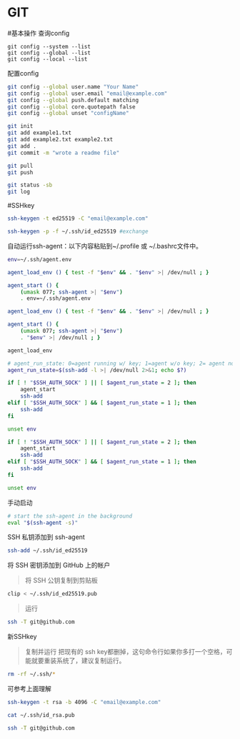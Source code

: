 GIT
===

#基本操作
查询config
```
git config --system --list
git config --global --list
git config --local --list
```
配置config
```Bash
git config --global user.name "Your Name"
git config --global user.email "email@example.com"
git config --global push.default matching
git config --global core.quotepath false
git config --global unset "configName"
```

```Bash
git init
git add example1.txt
git add example2.txt example2.txt
git add .
git commit -m "wrote a readme file"
```

```Bash
git pull
git push
```

```Bash
git status -sb
git log
```


#SSHkey
```Bash
ssh-keygen -t ed25519 -C "email@example.com"
```

```Bash
ssh-keygen -p -f ~/.ssh/id_ed25519 #exchange
```

自动运行ssh-agent：以下内容粘贴到~/.profile 或 ~/.bashrc文件中。
```Bash
env=~/.ssh/agent.env

agent_load_env () { test -f "$env" && . "$env" >| /dev/null ; }

agent_start () {
    (umask 077; ssh-agent >| "$env")
    . env=~/.ssh/agent.env

agent_load_env () { test -f "$env" && . "$env" >| /dev/null ; }

agent_start () {
    (umask 077; ssh-agent >| "$env")
    . "$env" >| /dev/null ; }

agent_load_env

# agent_run_state: 0=agent running w/ key; 1=agent w/o key; 2= agent not running
agent_run_state=$(ssh-add -l >| /dev/null 2>&1; echo $?)

if [ ! "$SSH_AUTH_SOCK" ] || [ $agent_run_state = 2 ]; then
    agent_start
    ssh-add
elif [ "$SSH_AUTH_SOCK" ] && [ $agent_run_state = 1 ]; then
    ssh-add
fi

unset env

if [ ! "$SSH_AUTH_SOCK" ] || [ $agent_run_state = 2 ]; then
    agent_start
    ssh-add
elif [ "$SSH_AUTH_SOCK" ] && [ $agent_run_state = 1 ]; then
    ssh-add
fi

unset env
```

手动启动
```Bash
# start the ssh-agent in the background
eval "$(ssh-agent -s)"
```

SSH 私钥添加到 ssh-agent
```Bash
ssh-add ~/.ssh/id_ed25519
```

将 SSH 密钥添加到 GitHub 上的帐户
>将 SSH 公钥复制到剪贴板
```Bash
clip < ~/.ssh/id_ed25519.pub
```

>运行
```Bash
ssh -T git@github.com
```

新SSHkey
>复制并运行  把现有的 ssh key都删掉，这句命令行如果你多打一个空格，可能就要重装系统了，建议复制运行。
```Bash
rm -rf ~/.ssh/*
```

可参考上面理解
```Bash
ssh-keygen -t rsa -b 4096 -C "email@example.com"
```

```Bash
cat ~/.ssh/id_rsa.pub
```

```Bash
ssh -T git@github.com
```
